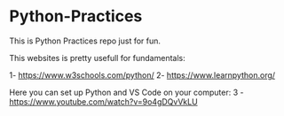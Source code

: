 # Python-Practices
This is Python Practices repo just for fun.

This websites is pretty usefull for fundamentals:

1- https://www.w3schools.com/python/
                                                                                                                                                                         2- https://www.learnpython.org/


Here you can set up Python and VS Code on your computer:
3 - https://www.youtube.com/watch?v=9o4gDQvVkLU
